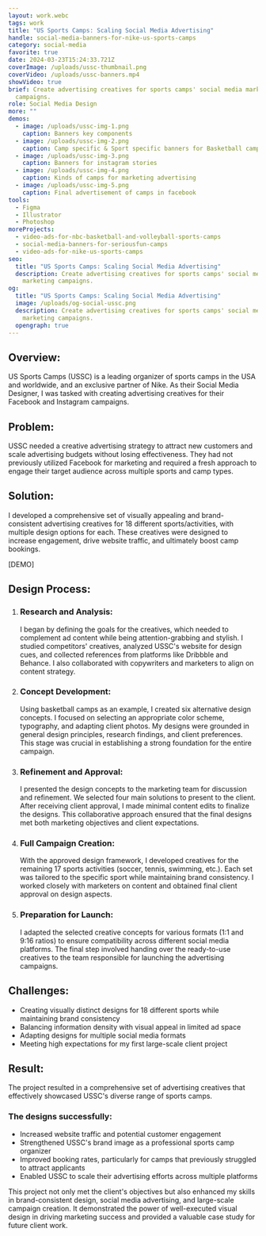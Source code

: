 ```yaml
---
layout: work.webc
tags: work
title: "US Sports Camps: Scaling Social Media Advertising"
handle: social-media-banners-for-nike-us-sports-camps
category: social-media
favorite: true
date: 2024-03-23T15:24:33.721Z
coverImage: /uploads/ussc-thumbnail.png
coverVideo: /uploads/ussc-banners.mp4
showVideo: true
brief: Create advertising creatives for sports camps' social media marketing
  campaigns.
role: Social Media Design
more: ""
demos:
  - image: /uploads/ussc-img-1.png
    caption: Banners key components
  - image: /uploads/ussc-img-2.png
    caption: Camp specific & Sport specific banners for Basketball camps
  - image: /uploads/ussc-img-3.png
    caption: Banners for instagram stories
  - image: /uploads/ussc-img-4.png
    caption: Kinds of camps for marketing advertising
  - image: /uploads/ussc-img-5.png
    caption: Final advertisement of camps in facebook
tools:
  - Figma
  - Illustrator
  - Photoshop
moreProjects:
  - video-ads-for-nbc-basketball-and-volleyball-sports-camps
  - social-media-banners-for-seriousfun-camps
  - video-ads-for-nike-us-sports-camps
seo:
  title: "US Sports Camps: Scaling Social Media Advertising"
  description: Create advertising creatives for sports camps' social media
    marketing campaigns.
og:
  title: "US Sports Camps: Scaling Social Media Advertising"
  image: /uploads/og-social-ussc.png
  description: Create advertising creatives for sports camps' social media
    marketing campaigns.
  opengraph: true
---
```

## Overview:

US Sports Camps (USSC) is a leading organizer of sports camps in the USA and worldwide, and an exclusive partner of Nike. As their Social Media Designer, I was tasked with creating advertising creatives for their Facebook and Instagram campaigns.

## Problem:

USSC needed a creative advertising strategy to attract new customers and scale advertising budgets without losing effectiveness. They had not previously utilized Facebook for marketing and required a fresh approach to engage their target audience across multiple sports and camp types.

## Solution:

I developed a comprehensive set of visually appealing and brand-consistent advertising creatives for 18 different sports/activities, with multiple design options for each. These creatives were designed to increase engagement, drive website traffic, and ultimately boost camp bookings.

\[DEMO]

## Design Process:

1. ### Research and Analysis:

   I began by defining the goals for the creatives, which needed to complement ad content while being attention-grabbing and stylish. I studied competitors' creatives, analyzed USSC's website for design cues, and collected references from platforms like Dribbble and Behance. I also collaborated with copywriters and marketers to align on content strategy.
2. ### Concept Development:

   Using basketball camps as an example, I created six alternative design concepts. I focused on selecting an appropriate color scheme, typography, and adapting client photos. My designs were grounded in general design principles, research findings, and client preferences. This stage was crucial in establishing a strong foundation for the entire campaign.
3. ### Refinement and Approval:

   I presented the design concepts to the marketing team for discussion and refinement. We selected four main solutions to present to the client. After receiving client approval, I made minimal content edits to finalize the designs. This collaborative approach ensured that the final designs met both marketing objectives and client expectations.
4. ### Full Campaign Creation:

   With the approved design framework, I developed creatives for the remaining 17 sports activities (soccer, tennis, swimming, etc.). Each set was tailored to the specific sport while maintaining brand consistency. I worked closely with marketers on content and obtained final client approval on design aspects.
5. ### Preparation for Launch:

   I adapted the selected creative concepts for various formats (1:1 and 9:16 ratios) to ensure compatibility across different social media platforms. The final step involved handing over the ready-to-use creatives to the team responsible for launching the advertising campaigns.

## Challenges:

* Creating visually distinct designs for 18 different sports while maintaining brand consistency
* Balancing information density with visual appeal in limited ad space
* Adapting designs for multiple social media formats
* Meeting high expectations for my first large-scale client project

## Result:

The project resulted in a comprehensive set of advertising creatives that effectively showcased USSC's diverse range of sports camps. 

### The designs successfully:

* Increased website traffic and potential customer engagement
* Strengthened USSC's brand image as a professional sports camp organizer
* Improved booking rates, particularly for camps that previously struggled to attract applicants
* Enabled USSC to scale their advertising efforts across multiple platforms

This project not only met the client's objectives but also enhanced my skills in brand-consistent design, social media advertising, and large-scale campaign creation. It demonstrated the power of well-executed visual design in driving marketing success and provided a valuable case study for future client work.